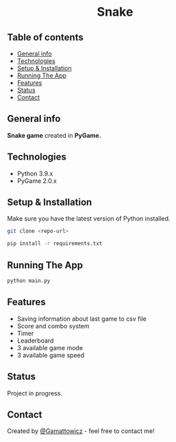 <div align="center">
<h1 align="center">Snake</h1></div>

## Table of contents
* [General info](#general-info)
* [Technologies](#technologies)
* [Setup & Installation](#setup-&-installation)
* [Running The App](#running-the-app)
* [Features](#features)
* [Status](#status)
* [Contact](#contact)

## General info
**Snake game** created in **PyGame.** 

## Technologies
* Python 3.9.x
* PyGame 2.0.x

## Setup & Installation
Make sure you have the latest version of Python installed.
```bash
git clone <repo-url>
```

```bash
pip install -r requirements.txt
```

## Running The App
```bash
python main.py
```


## Features
* Saving information about last game to csv file
* Score and combo system
* Timer
* Leaderboard
* 3 available game mode
* 3 available game speed

## Status 
Project in progress.

## Contact
Created by [@Gamattowicz](https://github.com/Gamattowicz) - feel free to contact me!